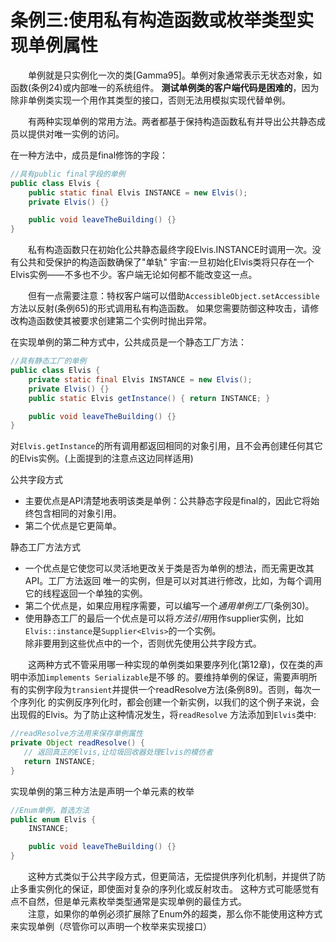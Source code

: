 # 条例三:使用私有构造函数或枚举类型实现单例属性

　　单例就是只实例化一次的类[Gamma95]。单例对象通常表示无状态对象，如函数(条例24)或内部唯一的系统组件。
**测试单例类的客户端代码是困难的**，因为除非单例类实现一个用作其类型的接口，否则无法用模拟实现代替单例。

　　有两种实现单例的常用方法。两者都基于保持构造函数私有并导出公共静态成员以提供对唯一实例的访问。

在一种方法中，成员是final修饰的字段：
	
```java
//具有public final字段的单例
public class Elvis {
    public static final Elvis INSTANCE = new Elvis();
    private Elvis() {}

    public void leaveTheBuilding() {}
}
```

 　　私有构造函数只在初始化公共静态最终字段Elvis.INSTANCE时调用一次。没有公共和受保护的构造函数确保了"单轨"
宇宙:一旦初始化Elvis类将只存在一个Elvis实例——不多也不少。客户端无论如何都不能改变这一点。  

　　但有一点需要注意：特权客户端可以借助`AccessibleObject.setAccessible`方法以反射(条例65)的形式调用私有构造函数。
如果您需要防御这种攻击，请修改构造函数使其被要求创建第二个实例时抛出异常。

在实现单例的第二种方式中，公共成员是一个静态工厂方法：
```java
//具有静态工厂的单例
public class Elvis {
    private static final Elvis INSTANCE = new Elvis();
    private Elvis() {}
    public static Elvis getInstance() { return INSTANCE; }

    public void leaveTheBuilding() {}
}
```
  对`Elvis.getInstance`的所有调用都返回相同的对象引用，且不会再创建任何其它的Elvis实例。(上面提到的注意点这边同样适用)
	
公共字段方式
- 主要优点是API清楚地表明该类是单例：公共静态字段是final的，因此它将始终包含相同的对象引用。  
- 第二个优点是它更简单。  

静态工厂方法方式
- 一个优点是它使您可以灵活地更改关于类是否为单例的想法，而无需更改其API。工厂方法返回
唯一的实例，但是可以对其进行修改，比如，为每个调用它的线程返回一个单独的实例。  　  
- 第二个优点是，如果应用程序需要，可以编写一个*通用单例工厂*(条例30)。  
- 使用静态工厂的最后一个优点是可以将*方法引用*用作supplier实例，比如`Elvis::instance`是`Supplier<Elvis>`的一个实例。  
除非要用到这些优点中的一个，否则优先使用公共字段方式。
	
　　这两种方式不管采用哪一种实现的单例类如果要序列化(第12章)，仅在类的声明中添加`implements Serializable`是不够
的。要维持单例的保证，需要声明所有的实例字段为`transient`并提供一个readResolve方法(条例89)。否则，每次一个序列化
的实例反序列化时，都会创建一个新实例，以我们的这个例子来说，会出现假的Elvis。为了防止这种情况发生，将`readResolve`
方法添加到`Elvis`类中:
```java
//readResolve方法用来保存单例属性
private Object readResolve() {
   // 返回真正的Elvis,让垃圾回收器处理Elvis的模仿者
   return INSTANCE;
}
```

实现单例的第三种方法是声明一个单元素的枚举
```java
//Enum单例，首选方法
public enum Elvis {
    INSTANCE;

    public void leaveTheBuilding() {}
}
```
　　这种方式类似于公共字段方式，但更简洁，无偿提供序列化机制，并提供了防止多重实例化的保证，即使面对复杂的序列化或反射攻击。
这种方式可能感觉有点不自然，但是单元素枚举类型通常是实现单例的最佳方式。  
　　注意，如果你的单例必须扩展除了Enum外的超类，那么你不能使用这种方式来实现单例（尽管你可以声明一个枚举来实现接口）
